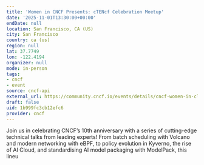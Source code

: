 ```yaml
---
title: 'Women in CNCF Presents: cTENcf Celebration Meetup'
date: '2025-11-01T13:30:00+00:00'
endDate: null
location: San Francisco, CA (US)
city: San Francisco
country: ca (us)
region: null
lat: 37.7749
lon: -122.4194
organizer: null
mode: in-person
tags:
- cncf
- event
source: cncf-api
external_url: https://community.cncf.io/events/details/cncf-women-in-cloud-native-presents-women-in-cncf-presents-ctencf-celebration-meetup/
draft: false
uid: 1b999fc3cb12efc6
provider: cncf
---
```

Join us in celebrating CNCF’s 10th anniversary with a series of cutting-edge technical talks from leading experts! From batch scheduling with Volcano and modern networking with eBPF, to policy evolution in Kyverno, the rise of AI Cloud, and standardising AI model packaging with ModelPack, this lineu
